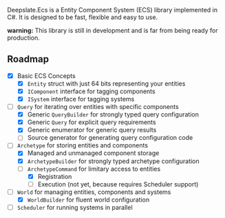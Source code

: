 Deepslate.Ecs is a Entity Component System (ECS) library implemented in C#.
It is designed to be fast, flexible and easy to use.

**warning:** This library is still in development and is far from being ready for production.

## Roadmap
- [X] Basic ECS Concepts
  - [x] `Entity` struct with just 64 bits representing your entities
  - [x] `IComponent` interface for tagging components
  - [x] `ISystem` interface for tagging systems
- [ ] `Query` for iterating over entities with specific components
  - [x] Generic `QueryBuilder` for strongly typed query configuration
  - [x] Generic `Query` for explicit query requirements 
  - [x] Generic enumerator for generic query results
  - [ ] Source generator for generating query configuration code
- [ ] `Archetype` for storing entities and components
  - [x] Managed and unmanaged component storage
  - [x] `ArchetypeBuilder` for strongly typed archetype configuration
  - [ ] `ArchetypeCommand` for limitary access to entities
    - [x] Registration
    - [ ] Execution (not yet, because requires Scheduler support)
- [ ] `World` for managing entities, components and systems
  - [x] `WorldBuilder` for fluent world configuration
- [ ] `Scheduler` for running systems in parallel
